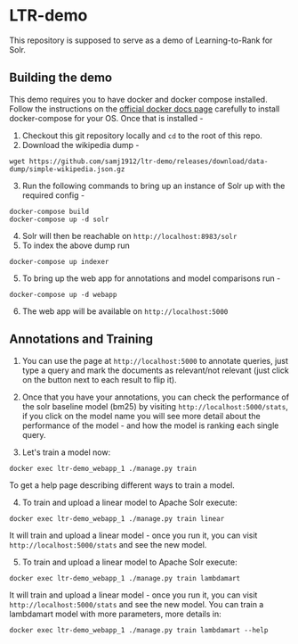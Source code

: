 # LTR-demo

This repository is supposed to serve as a demo of Learning-to-Rank for Solr.

## Building the demo

This demo requires you to have docker and docker compose installed. Follow the instructions on the
[official docker docs page](https://docs.docker.com/compose/install/) carefully to install docker-compose
for your OS. Once that is installed -

1. Checkout this git repository locally and `cd` to the root of this repo.
2. Download the wikipedia dump -
```
wget https://github.com/samj1912/ltr-demo/releases/download/data-dump/simple-wikipedia.json.gz
```
3. Run the following commands to bring up an instance of Solr up with the required config -
```
docker-compose build
docker-compose up -d solr
```
4. Solr will then be reachable on `http://localhost:8983/solr`
4. To index the above dump run
```
docker-compose up indexer
```
5. To bring up the web app for annotations and model comparisons run -
```
docker-compose up -d webapp
```
6. The web app will be available on `http://localhost:5000`

## Annotations and Training

1. You can use the page at `http://localhost:5000` to annotate queries, just type a query and mark the documents as relevant/not relevant (just click on the button next to each result to flip it).

2. Once that you have your annotations, you can check the performance of the solr baseline model (bm25) by visiting `http://localhost:5000/stats`, if you click on the model name you will see more detail about the performance of the model - and how the model is ranking each single query. 

3. Let's train a model now: 
```
docker exec ltr-demo_webapp_1 ./manage.py train 
```
To get a help page describing different ways to train a model. 

4. To train and upload a linear model to Apache Solr execute: 
```
docker exec ltr-demo_webapp_1 ./manage.py train linear
```
It will train and upload a linear model - once you run it, you can visit `http://localhost:5000/stats` and see the new model. 

5. To train and upload a linear model to Apache Solr execute: 
```
docker exec ltr-demo_webapp_1 ./manage.py train lambdamart 
```
It will train and upload a linear model - once you run it, you can visit `http://localhost:5000/stats` and see the new model. 
You can train a lambdamart model with more parameters, more details in:

```
docker exec ltr-demo_webapp_1 ./manage.py train lambdamart --help
```







